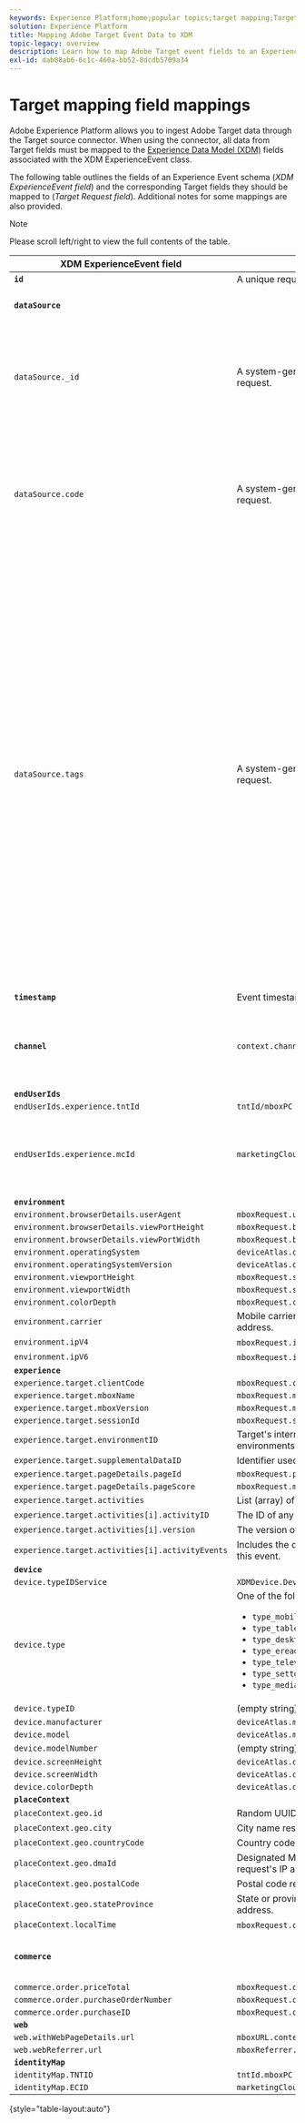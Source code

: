 ```yaml
---
keywords: Experience Platform;home;popular topics;target mapping;Target mapping
solution: Experience Platform
title: Mapping Adobe Target Event Data to XDM
topic-legacy: overview
description: Learn how to map Adobe Target event fields to an Experience Data Model (XDM) schema for use in Adobe Experience Platform.
exl-id: dab08ab6-6c1c-460a-bb52-8dcdb5709a34
---
```

# Target mapping field mappings

Adobe Experience Platform allows you to ingest Adobe Target data through the Target source connector. When using the connector, all data from Target fields must be mapped to the [Experience Data Model (XDM)](../../../../xdm/home.md) fields associated with the XDM ExperienceEvent class.

The following table outlines the fields of an Experience Event schema (*XDM ExperienceEvent field*) and the corresponding Target fields they should be mapped to (*Target Request field*). Additional notes for some mappings are also provided.

>[!NOTE]
>
>Please scroll left/right to view the full contents of the table.

| XDM ExperienceEvent field | Target Request field | Notes |
| ------------------------- | -------------------- | ----- |
| **`id`** | A unique request identifier |
| **`dataSource`** | | Configured to "1" for all clients. |
| `dataSource._id` | A system-generated value that cannot be passed in with the request. | The unique ID of this data source. This would be provided by the individual or system that created the data source. |
| `dataSource.code` | A system-generated value that cannot be passed in with the request. | A shortcut to the full @id. At least one of the code or @id can be used. Sometimes, this code is referred to as the data source integration code. |
| `dataSource.tags` | A system-generated value that cannot be passed in with the request. | Tags are used to indicate how the aliases represented by a given data source should be interpreted by applications using those aliases.<br><br>Examples:<br><ul><li>`isAVID`: Data sources representing Analytics visitor IDs.</li><li>`isCRSKey`: Data sources representing aliases that should be used as keys in CRS.</li></ul>Tags are set when the data source is created but they are also included in pipeline messages when referencing a given data source. |
| **`timestamp`** | Event timestamp |
| **`channel`** | `context.channel` | Only works with view delivery. Options are "web" and "mobile", with "web" being the default. |
| **`endUserIds`** |
| `endUserIds.experience.tntId` | `tntId/mboxPC` |
| `endUserIds.experience.mcId` | `marketingCloudVisitorId` | The Experience Cloud Visitor ID (ECID) is also known as MCID and continues to be used in namespaces. |
| **`environment`** |
| `environment.browserDetails.userAgent` | `mboxRequest.userAgent` |
| `environment.browserDetails.viewPortHeight` | `mboxRequest.browserHeight` |
| `environment.browserDetails.viewPortWidth` | `mboxRequest.browserWidth` |
| `environment.operatingSystem` | `deviceAtlas.osName` |
| `environment.operatingSystemVersion` | `deviceAtlas.osVersion` |
| `environment.viewportHeight` | `mboxRequest.screenHeight` |
| `environment.viewportWidth` | `mboxRequest.screenWidth` |
| `environment.colorDepth` | `mboxRequest.colorDepth` |
| `environment.carrier` | Mobile carrier name resolved based on the request's IP address. |
| `environment.ipV4` | `mboxRequest.ipAddress` (if in V4 format) |
| `environment.ipV6` | `mboxRequest.ipAddress` (if in V6 format) |
| **`experience`** |
| `experience.target.clientCode` | `mboxRequest.client` |
| `experience.target.mboxName` | `mboxRequest.mboxName` |
| `experience.target.mboxVersion` | `mboxRequest.mboxVersion` |
| `experience.target.sessionId` | `mboxRequest.sessionId` |
| `experience.target.environmentID` | Target's internal mapping for customer-defined environments (such as dev, qa, or prod). |
| `experience.target.supplementalDataID` | Identifier used to stitch Target events with Analytics events |
| `experience.target.pageDetails.pageId` | `mboxRequest.pageId` |
| `experience.target.pageDetails.pageScore` | `mboxRequest.mboxPageValue` |
| `experience.target.activities` | List (array) of activities the visitor has qualified for |
| `experience.target.activities[i].activityID` | The ID of any given activity the visitor qualified for |
| `experience.target.activities[i].version` | The version of any given activity the visitor qualified for |
| `experience.target.activities[i].activityEvents` | Includes the details of activity events the user has hit with this event. |
| **`device`** |
| `device.typeIDService` | `XDMDevice.Device.TypeIDService.typeIDService_deviceatlas` |
| `device.type` | One of the following properties of `deviceAtlas` (or NULL): <ul><li>`type_mobile`</li><li>`type_tablet`</li><li>`type_desktop`</li><li>`type_ereader`</li><li>`type_television`</li><li>`type_settop`</li><li>`type_mediaplayer`</li></ul> |
| `device.typeID` | (empty string) |
| `device.manufacturer` | `deviceAtlas.manufacturer` |
| `device.model` | `deviceAtlas.model` |
| `device.modelNumber` | (empty string) |
| `device.screenHeight` | `deviceAtlas.displayHeight` |
| `device.screenWidth` | `deviceAtlas.displayWidth` |
| `device.colorDepth` | `deviceAtlas.displayColorDepth` |
| **`placeContext`** |
| `placeContext.geo.id` | Random UUID (mandatory) |
| `placeContext.geo.city` | City name resolved based on the request's IP address. |
| `placeContext.geo.countryCode` | Country code resolved based on the request's IP address. |
| `placeContext.geo.dmaId` | Designated Market Area code resolved based on the request's IP address. |
| `placeContext.geo.postalCode` | Postal code resolved based on the request's IP address. |
| `placeContext.geo.stateProvince` | State or province resolved based on the request's IP address. |
| `placeContext.localTime` | `mboxRequest.offsetTime` + `mboxRequest.currentServerTime` |
| **`commerce`** | | Set only if order details are present in the request. |
| `commerce.order.priceTotal` | `mboxRequest.orderTotal` |
| `commerce.order.purchaseOrderNumber` | `mboxRequest.orderId` |
| `commerce.order.purchaseID` | `mboxRequest.orderId` |
| **`web`** |
| `web.withWebPageDetails.url` | `mboxURL.context.address.url` |
| `web.webReferrer.url` | `mboxReferrer.context.address.url` |
| **`identityMap`** |
| `identityMap.TNTID` | `tntId.mboxPC` |
| `identityMap.ECID` | `marketingCloudVisitorId` |

{style="table-layout:auto"}

